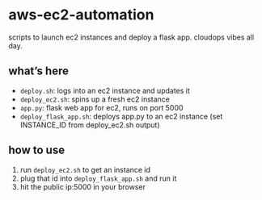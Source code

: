 # aws-ec2-automation

scripts to launch ec2 instances and deploy a flask app. cloudops vibes all day.

## what’s here
- `deploy.sh`: logs into an ec2 instance and updates it
- `deploy_ec2.sh`: spins up a fresh ec2 instance
- `app.py`: flask web app for ec2, runs on port 5000
- `deploy_flask_app.sh`: deploys app.py to an ec2 instance (set INSTANCE_ID from deploy_ec2.sh output)

## how to use
1. run `deploy_ec2.sh` to get an instance id
2. plug that id into `deploy_flask_app.sh` and run it
3. hit the public ip:5000 in your browser
